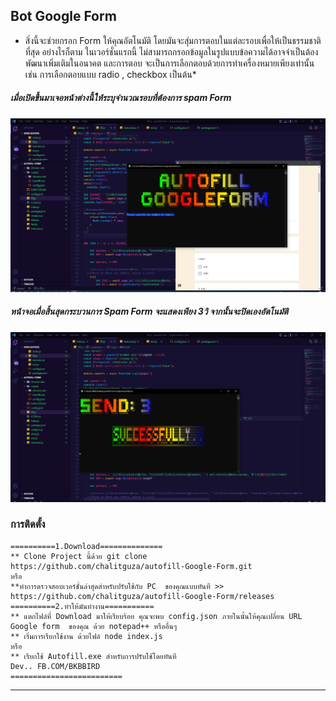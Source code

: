 ## Bot Google Form
* สิ่งนี้จะช่วยกรอก Form ให้คุณอัตโนมัติ โดยมันจะสุ่มการตอบในแต่ละรอบเพื่อให้เป็นธรรมชาติที่สุด อย่างไรก็ตาม ในเวอร์ชั่นแรกนี้ ไม่สามารถกรอกข้อมูลในรูปแบบข้อความได้อาจจำเป็นต้องพัฒนาเพิ่มเติมในอนาคต และการตอบ จะเป็นการเลือกตอบด้วยการทำเครื่องหมายเพียงเท่านั้น เช่น การเลือกตอบแบบ radio , checkbox เป็นต้น*

##### เมื่อเปิดขึ้นมาเจอหน้าต่างนี้ให้ระบุจำนวณรอบที่ต้องการ spam Form
<img src="1.PNG" alt="autofill-Google-Form1" width="600"/>

##### หน้าจอเมื่อสิ้นสุดกระบวนการ Spam Form จะแสดงเพียง 3วิ จากนั้นจะปิดเองอัตโนมัติ
<img src="2.PNG" alt="autofill-Google-Form2" width="600"/>
	
### การติดตั้ง
   
    ==========1.Download==============
    ** Clone Project นี้ด้วย git clone https://github.com/chalitguza/autofill-Google-Form.git
    หรือ
    **ทำการตรวจสอบเวอร์ชั่นล่าสุดสำหรับปรับใช้กับ PC  ของคุณแบบทันที >> https://github.com/chalitguza/autofill-Google-Form/releases
    ==========2.ทำให้มันทำงาน===========
    ** แตกไฟล์ที่ Download มาให้เรียบร้อย คุณจะพบ config.json ภายในนั้นให้คุณเปลี่ยน URL Google form  ของคุณ ด้วย notepad++ หรืออื่นๆ 
    ** เริ่มการเรียกใช้งาน ด้วยไฟล์ node index.js
    หรือ
    ** เรียกใช้ Autofill.exe สำหรับการปรับใช้โดยทันที
    Dev.. FB.COM/BKBBIRD
    =========================
-------------------------------------------------------------------------
   








